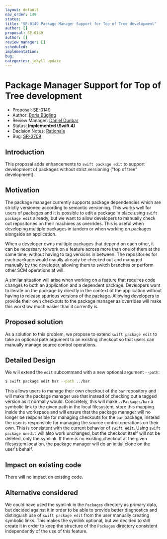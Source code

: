 ```yaml
---
layout: default
nav_order: 149
status: 
title: "SE-0149 Package Manager Support for Top of Tree development"
author: []
proposal: SE-0149
author: []
review_manager: []
scheduled: 
implementation: 
bug: 
categories: jekyll update
---
```


# Package Manager Support for Top of Tree development

* Proposal: [SE-0149](0149-package-manager-top-of-tree.md)
* Author: [Boris Bügling](https://github.com/neonichu)
* Review Manager: [Daniel Dunbar](https://github.com/ddunbar)
* Status: **Implemented (Swift 4)**
* Decision Notes: [Rationale](https://lists.swift.org/pipermail/swift-evolution/Week-of-Mon-20170130/031427.html)
* Bug: [SR-3709](https://bugs.swift.org/browse/SR-3709)

## Introduction

This proposal adds enhancements to `swift package edit` to support development of packages without strict versioning ("top of tree" development).

## Motivation

The package manager currently supports package dependencies which are strictly versioned according to semantic versioning. This works well for users of packages and it is possible to edit a package in place using `swift package edit` already, but we want to allow developers to manually check out repositories on their machines as overrides. This is useful when developing multiple packages in tandem or when working on packages alongside an application.

When a developer owns multiple packages that depend on each other, it can be necessary to work on a feature across more than one of them at the same time, without having to tag versions in between. The repositories for each package would usually already be checked out and managed manually by the developer, allowing them to switch branches or perform other SCM operations at will.

A similar situation will arise when working on a feature that requires code changes to both an application and a dependent package. Developers want to iterate on the package by directly in the context of the application without having to release spurious versions of the package. Allowing developers to provide their own checkouts to the package manager as overrides will make this workflow much easier than it currently is.

## Proposed solution

As a solution to this problem, we propose to extend `swift package edit` to take an optional path argument to an existing checkout so that users can manually manage source control operations.

## Detailed Design

We will extend the `edit` subcommand with a new optional argument `--path`:

```bash
$ swift package edit bar --path ../bar
```

This allows users to manage their own checkout of the `bar` repository and will make the package manager use that instead of checking out a tagged version as it normally would. Concretely, this will make `./Packages/bar` a symbolic link to the given path in the local filesystem, store this mapping inside the workspace and will ensure that the package manager will no longer be responsible for managing checkouts for the `bar` package, instead the user is responsible for managing the source control operations on their own. This is consistent with the current behavior of `swift edit`. Using `swift package unedit` will also work unchanged, but the checkout itself will not be deleted, only the symlink. If there is no existing checkout at the given filesystem location, the package manager will do an initial clone on the user's behalf.

## Impact on existing code

There will no impact on existing code.

## Alternative considered

We could have used the symlink in the `Packages` directory as primary data, but decided against it in order to be able to provide better diagnostics and distinguish use of `swift package edit` from the user manually creating symbolic links. This makes the symlink optional, but we decided to still create it in order to keep the structure of the `Packages` directory consistent independently of the use of this feature.
